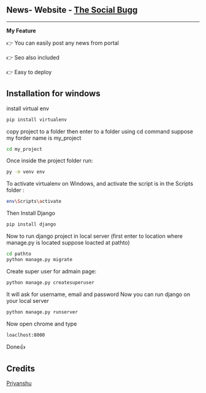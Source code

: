 ## News- Website - [The Social Bugg](https://thesocialbugg.herokuapp.com)
---
**My Feature**

👉 You can easily post any news from portal

👉 Seo also included

👉 Easy to deploy

## Installation for windows

install virtual env
```sh
pip install virtualenv
```
copy project to a folder then enter to a folder using cd command suppose my forder name is my_project
```sh
cd my_project
```
Once inside the project folder run: 
```sh
py -m venv env
```
To activate virtualenv on Windows, and activate the script is in the Scripts folder :
```sh
env\Scripts\activate
```
Then Install Django
```sh
pip install django
```
Now to run django project in local server (first enter to location where manage.py is located suppose loacted at pathto)
```sh
cd pathto
python manage.py migrate
```
Create super user for admain page:
```sh
python manage.py createsuperuser
```
It will ask for username, email and password
Now you can run django on your local server
```sh
python manage.py runserver
```
Now open chrome and type
```sh
loaclhost:8000
```
Done👍

## Credits

[Priyanshu](https://t.me/priyanshugandhi)

